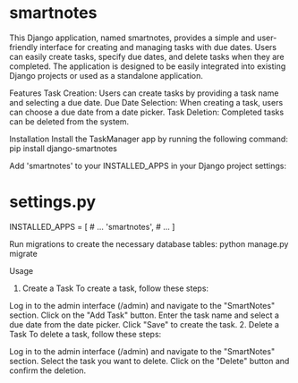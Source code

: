 # smartnotes

This Django application, named smartnotes, provides a simple and user-friendly interface for creating and managing tasks with due dates. Users can easily create tasks, specify due dates, and delete tasks when they are completed. The application is designed to be easily integrated into existing Django projects or used as a standalone application.

Features
Task Creation: Users can create tasks by providing a task name and selecting a due date.
Due Date Selection: When creating a task, users can choose a due date from a date picker.
Task Deletion: Completed tasks can be deleted from the system.

Installation
Install the TaskManager app by running the following command:
pip install django-smartnotes

Add 'smartnotes' to your INSTALLED_APPS in your Django project settings:
# settings.py

INSTALLED_APPS = [
    # ...
    'smartnotes',
    # ...
]

Run migrations to create the necessary database tables:
python manage.py migrate

Usage
1. Create a Task
To create a task, follow these steps:

Log in to the admin interface (/admin) and navigate to the "SmartNotes" section.
Click on the "Add Task" button.
Enter the task name and select a due date from the date picker.
Click "Save" to create the task.
2. Delete a Task
To delete a task, follow these steps:

Log in to the admin interface (/admin) and navigate to the "SmartNotes" section.
Select the task you want to delete.
Click on the "Delete" button and confirm the deletion.
